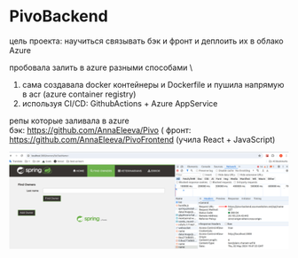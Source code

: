 # PivoBackend
цель проекта: научиться связывать бэк и фронт и деплоить их в облако Azure

пробовала залить в azure разными способами \
1) сама создавала docker контейнеры и Dockerfile и пушила напрямую в acr (azure container registry)
2) используя CI/CD: GithubActions + Azure AppService 

репы которые заливала в azure \
бэк:  https://github.com/AnnaEleeva/Pivo ( 
фронт:  https://github.com/AnnaEleeva/PivoFrontend (учила React + JavaScript)

![img.png](image1.png)


